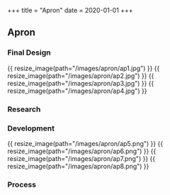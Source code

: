 +++
title = "Apron"
date = 2020-01-01
+++

## Apron

### Final Design
{{ resize_image(path="/images/apron/ap1.jpg") }}
{{ resize_image(path="/images/apron/ap2.jpg") }}
{{ resize_image(path="/images/apron/ap3.jpg") }}
{{ resize_image(path="/images/apron/ap4.jpg") }}

### Research

### Development
{{ resize_image(path="/images/apron/ap5.png") }}
{{ resize_image(path="/images/apron/ap6.png") }}
{{ resize_image(path="/images/apron/ap7.png") }}
{{ resize_image(path="/images/apron/ap8.png") }}

### Process